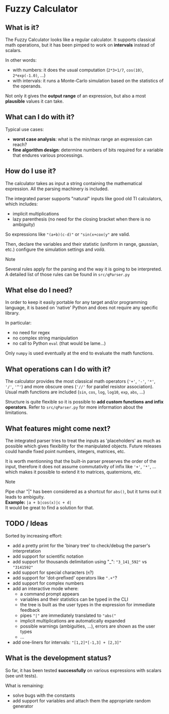 # Fuzzy Calculator


## What is it?
The Fuzzy Calculator looks like a regular calculator. It supports classical math operations, but it has been pimped to work on **intervals** instead of scalars.

In other words: 
- with numbers: it does the usual computation (```2*3+1/7```, ```cos(10)```, ```2*exp(-1.0)```,  ...)
- with intervals: it runs a Monte-Carlo simulation based on the statistics of the operands.

Not only it gives the **output range** of an expression, but also a most **plausible** values it can take.

## What can I do with it?
Typical use cases:
- **worst case analysis**: what is the min/max range an expression can reach?
- **fine algorithm design**: determine numbers of bits required for a variable that endures various processings.

## How do I use it?
The calculator takes as input a string containing the mathematical expression.
All the parsing machinery is included.

The integrated parser supports "natural" inputs like good old TI calculators, which includes:
- implicit multiplications
- lazy parenthesis (no need for the closing bracket when there is no ambiguity)

So expressions like ```"(a+b)(c-d)"``` or ```"sin(x+cox(y"``` are valid.

Then, declare the variables and their statistic (uniform in range, gaussian, etc.) configure the simulation settings and _voilà_.

> [!NOTE]
> Several rules apply for the parsing and the way it is going to be interpreted.</br>
> A detailed list of those rules can be found in ```src/qParser.py```

## What else do I need?
In order to keep it easily portable for any target and/or programming language, it is based on 'native' Python and does not require any specific library.

In particular:
- no need for regex
- no complex string manipulation
- no call to Python ```eval``` (that would be lame...)

Only ```numpy``` is used eventually at the end to evaluate the math functions.

## What operations can I do with it?
The calculator provides the most classical math operators (```'+'```, ```'-'```, ```'*'```, ```'/'```, ```'^'```) and more obscure ones (```'//'``` for parallel resistor association).
Usual math functions are included (```sin```, ```cos```, ```log```, ```log10```, ```exp```, ```abs```, ...) 

Structure is quite flexible so it is possible to **add custom functions and infix operators**. 
Refer to ```src/qParser.py``` for more information about the limitations.

## What features might come next?
The integrated parser tries to treat the inputs as 'placeholders' as much as possible which gives flexibility for the manipulated objects.
Future releases could handle fixed point numbers, integers, matrices, etc.

It is worth mentionning that the built-in parser preserves the order of the input, therefore it does not assume commutativity of infix like ```'+'```, ```'*'```, ... which makes it possible to extend it to matrices, quaternions, etc.

> [!NOTE]
> Pipe char "|" has been considered as a shortcut for ```abs()```, but it turns out it leads to ambiguity. </br>
> **Example:** ```|a + b|cos(x)|c + d|```</br>
> It would be great to find a solution for that.


## TODO / Ideas
Sorted by increasing effort: 
- add a pretty print for the 'binary tree' to check/debug the parser's interpretation
- add support for scientific notation
- add support for thousands delimitation using "_": ```"3_141_592"``` vs ```"3141592"```
- add support for special characters (```π```?)
- add support for 'dot-prefixed' operators like ```".+"```?
- add support for complex numbers
- add an interactive mode where: 
  - a command prompt appears
  - variables and their statistics can be typed in the CLI
  - the tree is built as the user types in the expression for immediate feedback
  - pipes ```"|"``` are immediately translated to ```"abs("```
  - implicit multiplications are automatically expanded
  - possible warnings (ambiguities, ...), errors are shown as the user types
  - ...
- add one-liners for intervals: ```"[1,2]*[-1,3] + [2,3]"```


## What is the development status?
So far, it has been tested **successfully** on various expressions with scalars (see unit tests).

What is remaining:
- solve bugs with the constants
- add support for variables and attach them the appropriate random generator


